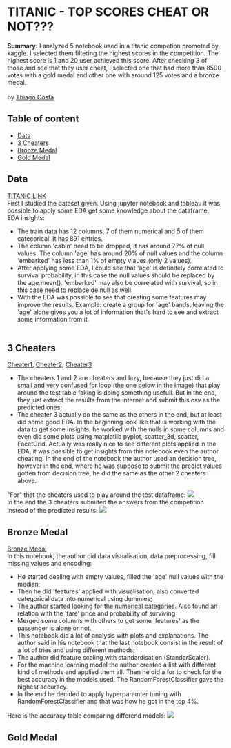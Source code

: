# TITANIC - TOP SCORES CHEAT OR NOT???
**Summary:**
I analyzed 5 notebook used in a titanic competion promoted by kaggle. I selected them filtering the highest scores in the competition. The highest score is 1 and 20 user achieved this score. After checking 3 of those and see that they user cheat, I selected one that had more than 8500 votes with a gold medal and other one with around 125 votes and a bronze medal.
<br/><br/>
by [Thiago Costa](https://github.com/cosfer2804/cosferlabwork)

## Table of content

- [Data](https://github.com/cosfer2804/cosferlabwork/edit/main/Jupyter/Week2/Project/readme.md#data)
- [3 Cheaters](https://github.com/cosfer2804/cosferlabwork/edit/main/Jupyter/Week2/Project/readme.md#3-cheaters)
- [Bronze Medal](https://github.com/cosfer2804/cosferlabwork/edit/main/Jupyter/Week2/Project/readme.md#bronze-medal)
- [Gold Medal ](https://github.com/cosfer2804/cosferlabwork/edit/main/Jupyter/Week2/Project/readme.md#gold-medal)


## Data
[TITANIC LINK](https://www.kaggle.com/c/titanic/overview)<br/>
First I studied the dataset given. Using jupyter notebook and tableau it was possible to apply some EDA get some knowledge about the dataframe.<br/>
EDA insights:
- The train data has 12 columns, 7 of them numerical and 5 of them catecorical. It has 891 entries.
- The column 'cabin' need to be dropped, it has around 77% of null values. The column 'age' has around 20% of null values and the column 'embarked' has less than 1% of empty vlaues (only 2 values).
- After applying some EDA, I could see that 'age' is definitely correlated to survival probability, in this case the null values should be replaced by the age.mean(). 'embarked' may also be correlated with survival, so in this case need to replace de null as well.
- With the EDA was possible to see that creating some features may improve the results. Example: create a group for 'age' bands, leaving the 'age' alone gives you a lot of information that's hard to see and extract some information from it.<br/><br/>
## 3 Cheaters
[Cheater1](https://www.kaggle.com/evgenypotapov/notebook602c8b4de2),
[Cheater2](https://www.kaggle.com/maryragozina/notebook9849f51564),
[Cheater3](https://www.kaggle.com/andrej0marinchenko/titanic-machine-learning-from-disaster/notebook)<br/>
- The cheaters 1 and 2 are cheaters and lazy, because they just did a small and very confused for loop (the one below in the image) that play around the test table faking is doing something usefull. But in the end, they just extract the results from the internet and submit this csv as the predicted ones;
- The cheater 3 actually do the same as the others in the end, but at least did some good EDA. In the beginning look like that is working with the data to get some insights, he worked with the nulls in some columns and even did some plots using matplotlib pyplot, scatter_3d, scatter, FacetGrid. Actually was really nice to see different plots applied in the EDA, it was possible to get insights from this notebook even the author cheating. In the end of the notebook the author used an decision tree, however in the end, where he was suppose to submit the predict values gotten from decision tree, he did the same as the other 2 cheaters above.<br/>

"For" that the cheaters used to play around the test dataframe:
<img src="https://github.com/cosfer2804/cosferlabwork/blob/main/Week4/python/day4%20labs/titanic/for.png">
<br/>
In the end the 3 cheaters submited the answers from the competition instead of the predicted results:
<img src="https://github.com/cosfer2804/cosferlabwork/blob/main/Week4/python/day4%20labs/titanic/submit.png">

## Bronze Medal
[Bronze Medal](https://www.kaggle.com/tanmayunhale/titanic-top-4-hyperparameter-tuning/notebook)<br/>
In this notebook, the author did data visualisation, data preprocessing, fill missing values and encoding:
- He started dealing with empty values, filled the 'age' null values with the median;
- Then he did 'features' applied with visualisation, also converted categorical data into numerical using dummies;
- The author started looking for the numerical categories. Also found an relation with the 'fare' price and probability of surviving
- Merged some columns with others to get some 'features' as the passenger is alone or not.
- This notebook did a lot of analysis with plots and explanations. The author said in his notebook that the last notebook consist in the result of a lot of tries and using different methods;
- The author did feature scaling with standardisation (StandarScaler).
- For the machine learning model the author created a list with different kind of methods and applied them all. Then he did a for to check for the best accuracy in the models used. The RandomForestClassifier gave the highest accuracy.
- In the end he decided to apply hyperparamter tuning with RandomForestClassifier and that was how he got in the top 4%.

Here is the accuracy table comparing differend models:
<img src="https://github.com/cosfer2804/cosferlabwork/blob/main/Week4/python/day4%20labs/titanic/models%20table.png">

## Gold Medal



